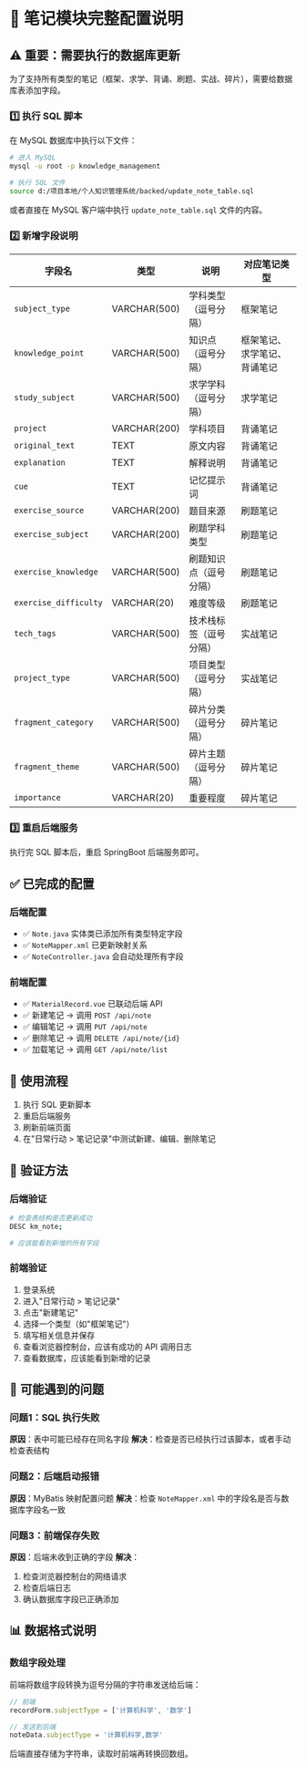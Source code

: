 # 📝 笔记模块完整配置说明

## ⚠️ 重要：需要执行的数据库更新

为了支持所有类型的笔记（框架、求学、背诵、刷题、实战、碎片），需要给数据库表添加字段。

### 1️⃣ 执行 SQL 脚本

在 MySQL 数据库中执行以下文件：

```bash
# 进入 MySQL
mysql -u root -p knowledge_management

# 执行 SQL 文件
source d:/项目本地/个人知识管理系统/backed/update_note_table.sql
```

或者直接在 MySQL 客户端中执行 `update_note_table.sql` 文件的内容。

### 2️⃣ 新增字段说明

| 字段名 | 类型 | 说明 | 对应笔记类型 |
|--------|------|------|-------------|
| `subject_type` | VARCHAR(500) | 学科类型（逗号分隔） | 框架笔记 |
| `knowledge_point` | VARCHAR(500) | 知识点（逗号分隔） | 框架笔记、求学笔记、背诵笔记 |
| `study_subject` | VARCHAR(500) | 求学学科（逗号分隔） | 求学笔记 |
| `project` | VARCHAR(200) | 学科项目 | 背诵笔记 |
| `original_text` | TEXT | 原文内容 | 背诵笔记 |
| `explanation` | TEXT | 解释说明 | 背诵笔记 |
| `cue` | TEXT | 记忆提示词 | 背诵笔记 |
| `exercise_source` | VARCHAR(200) | 题目来源 | 刷题笔记 |
| `exercise_subject` | VARCHAR(200) | 刷题学科类型 | 刷题笔记 |
| `exercise_knowledge` | VARCHAR(500) | 刷题知识点（逗号分隔） | 刷题笔记 |
| `exercise_difficulty` | VARCHAR(20) | 难度等级 | 刷题笔记 |
| `tech_tags` | VARCHAR(500) | 技术栈标签（逗号分隔） | 实战笔记 |
| `project_type` | VARCHAR(500) | 项目类型（逗号分隔） | 实战笔记 |
| `fragment_category` | VARCHAR(500) | 碎片分类（逗号分隔） | 碎片笔记 |
| `fragment_theme` | VARCHAR(500) | 碎片主题（逗号分隔） | 碎片笔记 |
| `importance` | VARCHAR(20) | 重要程度 | 碎片笔记 |

### 3️⃣ 重启后端服务

执行完 SQL 脚本后，重启 SpringBoot 后端服务即可。

## ✅ 已完成的配置

### 后端配置
- ✅ `Note.java` 实体类已添加所有类型特定字段
- ✅ `NoteMapper.xml` 已更新映射关系
- ✅ `NoteController.java` 会自动处理所有字段

### 前端配置
- ✅ `MaterialRecord.vue` 已联动后端 API
- ✅ 新建笔记 → 调用 `POST /api/note`
- ✅ 编辑笔记 → 调用 `PUT /api/note`
- ✅ 删除笔记 → 调用 `DELETE /api/note/{id}`
- ✅ 加载笔记 → 调用 `GET /api/note/list`

## 🎯 使用流程

1. 执行 SQL 更新脚本
2. 重启后端服务
3. 刷新前端页面
4. 在"日常行动 > 笔记记录"中测试新建、编辑、删除笔记

## 🔧 验证方法

### 后端验证
```bash
# 检查表结构是否更新成功
DESC km_note;

# 应该能看到新增的所有字段
```

### 前端验证
1. 登录系统
2. 进入"日常行动 > 笔记记录"
3. 点击"新建笔记"
4. 选择一个类型（如"框架笔记"）
5. 填写相关信息并保存
6. 查看浏览器控制台，应该有成功的 API 调用日志
7. 查看数据库，应该能看到新增的记录

## 🚨 可能遇到的问题

### 问题1：SQL 执行失败
**原因**：表中可能已经存在同名字段
**解决**：检查是否已经执行过该脚本，或者手动检查表结构

### 问题2：后端启动报错
**原因**：MyBatis 映射配置问题
**解决**：检查 `NoteMapper.xml` 中的字段名是否与数据库字段名一致

### 问题3：前端保存失败
**原因**：后端未收到正确的字段
**解决**：
1. 检查浏览器控制台的网络请求
2. 检查后端日志
3. 确认数据库字段已正确添加

## 📊 数据格式说明

### 数组字段处理
前端将数组字段转换为逗号分隔的字符串发送给后端：

```javascript
// 前端
recordForm.subjectType = ['计算机科学', '数学']

// 发送到后端
noteData.subjectType = '计算机科学,数学'
```

后端直接存储为字符串，读取时前端再转换回数组。

